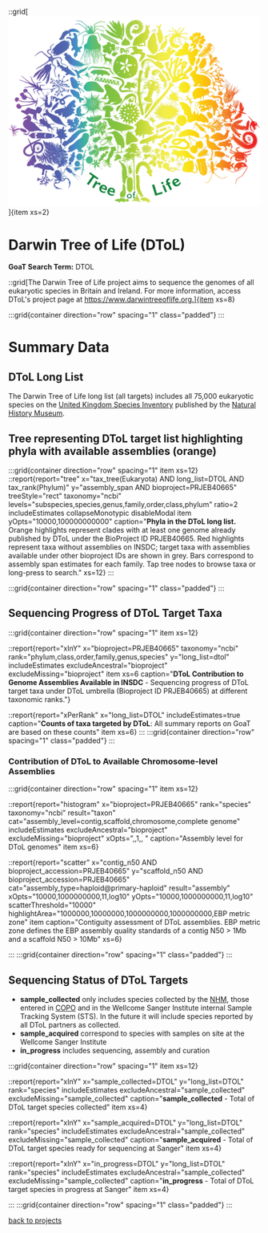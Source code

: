 ::grid[![GoaT](/static/images/tol_logo_words.png)]{item xs=2}

# Darwin Tree of Life (DToL)
**GoaT Search Term:** DTOL

::grid[The Darwin Tree of Life project aims to sequence the genomes of all eukaryotic species in Britain and Ireland. For more information, access DToL's project page at https://www.darwintreeoflife.org.]{item xs=8}

:::grid{container direction="row" spacing="1" class="padded"}
:::

# Summary Data
## DToL Long List

The Darwin Tree of Life long list (all targets) includes all 75,000 eukaryotic species on the [United Kingdom Species Inventory](https://www.gbif.org/dataset/dbaa27eb-29e7-4cbb-8eab-3f689cfce116) published by the [Natural History Museum](https://www.nhm.ac.uk/our-science/data/uk-species.html).

## Tree representing DToL target list highlighting phyla with available assemblies (orange)

:::grid{container direction="row" spacing="1" item xs=12}
::report{report="tree" x="tax_tree(Eukaryota) AND long_list=DTOL AND tax_rank(Phylum)" y="assembly_span AND bioproject=PRJEB40665" treeStyle="rect" taxonomy="ncbi" levels="subspecies,species,genus,family,order,class,phylum" ratio=2 includeEstimates collapseMonotypic disableModal item yOpts="10000,100000000000" caption="**Phyla in the DToL long list.** Orange highlights represent clades with at least one genome already published by DToL under the BioProject ID PRJEB40665. Red highlights represent taxa without assemblies on INSDC; target taxa with assemblies available under other bioproject IDs are shown in grey. Bars correspond to assembly span estimates for each family. Tap tree nodes to browse taxa or long-press to search." xs=12}
:::

:::grid{container direction="row" spacing="1" class="padded"}
:::

## Sequencing Progress of DToL Target Taxa 

:::grid{container direction="row" spacing="1" item xs=12}

::report{report="xInY" x="bioproject=PRJEB40665" taxonomy="ncbi" rank="phylum,class,order,family,genus,species" y="long_list=dtol" includeEstimates excludeAncestral="bioproject" excludeMissing="bioproject" item xs=6 caption="**DToL Contribution to Genome Assemblies Available in INSDC**  - Sequencing progress of DToL target taxa under DToL umbrella (Bioproject ID PRJEB40665)  at different taxonomic ranks."}

::report{report="xPerRank" x="long_list=DTOL" includeEstimates=true caption="**Counts of taxa targeted by DToL**: All summary reports on GoaT are based on these counts" item xs=6}
:::
:::grid{container direction="row" spacing="1" class="padded"}
:::



### Contribution of DToL to Available Chromosome-level Assemblies

:::grid{container direction="row" spacing="1" item xs=12}

::report{report="histogram" x="bioproject=PRJEB40665" rank="species" taxonomy="ncbi" result="taxon" cat="assembly_level=contig,scaffold,chromosome,complete genome" includeEstimates excludeAncestral="bioproject" excludeMissing="bioproject" xOpts=",,1,, " caption="Assembly level for DToL genomes" item xs=6}

::report{report="scatter" x="contig_n50 AND bioproject_accession=PRJEB40665" y="scaffold_n50 AND bioproject_accession=PRJEB40665" cat="assembly_type=haploid@primary-haploid" result="assembly" xOpts="10000,1000000000,11,log10" yOpts="10000,1000000000,11,log10" scatterThreshold="10000" highlightArea="1000000,10000000,1000000000,1000000000,EBP metric zone" item caption="Contiguity assessment of DToL assemblies. EBP metric zone defines the EBP assembly quality standards of a contig N50 > 1Mb and a scaffold N50 > 10Mb" xs=6}

:::
:::grid{container direction="row" spacing="1" class="padded"}
:::

## Sequencing Status of DToL Targets

* **sample_collected** only includes species collected by the [NHM](https://data.nhm.ac.uk/), those entered in [COPO](https://copo-project.org) and in the Wellcome Sanger Institute internal Sample Tracking System (STS). In the future it will include species reported by all DToL partners as collected.
* **sample_acquired** correspond to species with samples on site at the Wellcome Sanger Institute
* **in_progress** includes sequencing, assembly and curation

:::grid{container direction="row" spacing="1" item xs=12}

::report{report="xInY" x="sample_collected=DTOL" y="long_list=DTOL" rank="species" includeEstimates excludeAncestral="sample_collected" excludeMissing="sample_collected" caption="**sample_collected** - Total of DToL target species collected" item xs=4}

::report{report="xInY" x="sample_acquired=DTOL" y="long_list=DTOL" rank="species" includeEstimates excludeAncestral="sample_collected" excludeMissing="sample_collected" caption="**sample_acquired** - Total of DToL target species ready for sequencing at Sanger" item xs=4}

::report{report="xInY" x="in_progress=DTOL" y="long_list=DTOL" rank="species" includeEstimates excludeAncestral="sample_collected" excludeMissing="sample_collected" caption="**in_progress** - Total of DToL target species in progress at Sanger" item xs=4}

:::
:::grid{container direction="row" spacing="1" class="padded"}
:::

[back to projects](/projects)

